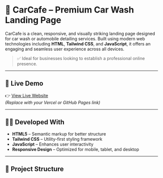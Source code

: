 # 🚗 CarCafe – Premium Car Wash Landing Page

CarCafe is a clean, responsive, and visually striking landing page designed for car wash or automobile detailing services. Built using modern web technologies including **HTML**, **Tailwind CSS**, and **JavaScript**, it offers an engaging and seamless user experience across all devices.

> ✅ Ideal for businesses looking to establish a professional online presence.

---

## 🔗 Live Demo

👉 [View Live Website](https://carcafe.netlify.app/)  
*(Replace with your Vercel or GitHub Pages link)*

---


## 🧑‍💻 Developed With

- **HTML5** – Semantic markup for better structure
- **Tailwind CSS** – Utility-first styling framework
- **JavaScript** – Enhances user interactivity
- **Responsive Design** – Optimized for mobile, tablet, and desktop

---

## 📁 Project Structure

